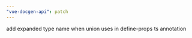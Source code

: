 ```yaml
---
"vue-docgen-api": patch
---
```


add expanded type name when union uses in define-props ts annotation
